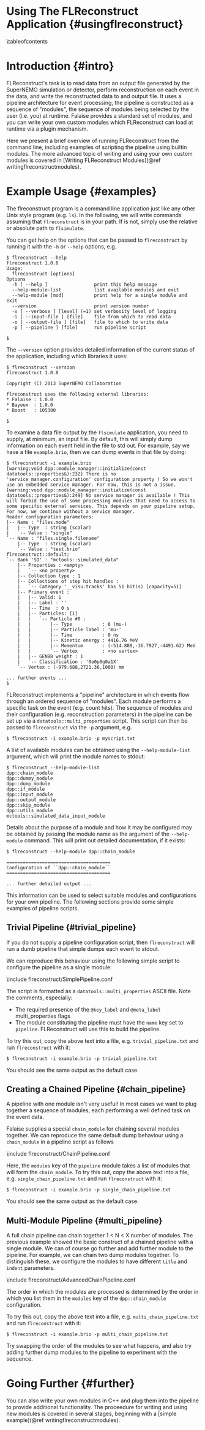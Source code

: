 Using The FLReconstruct Application {#usingflreconstruct}
===================================

\tableofcontents

Introduction {#intro}
============
FLReconstruct's task is to read data from an output file generated by
the SuperNEMO simulation or detector, perform reconstruction on each event
in the data, and write the reconstructed data to and output file.
It uses a pipeline architecture for event processing, the pipeline
is constructed as a sequence of "modules", the sequence of modules being
selected by the user (i.e. you) at runtime. Falaise provides a standard
set of modules, and you can write your own custom modules which
FLReconstruct can load at runtime via a plugin mechanism.

Here we present a brief overview of running FLReconstruct from the
command line, including examples of scripting the pipeline using builtin
modules. The more advanced topic of writing and using your own custom
modules is covered in [Writing FLReconstruct Modules](@ref  writingflreconstructmodules).

Example Usage {#examples}
=============
The flreconstruct program is a command line application just like any
other Unix style program (e.g. `ls`). In the following, we will
write commands assuming that `flreconstruct` is in your path. If is not,
simply use the relative or absolute path to `flsimulate`.

You can get help on the
options that can be passed to `flreconstruct` by running it with the `-h`
or `--help` options, e.g.

~~~~~
$ flreconstruct --help
flreconstruct 1.0.0
Usage:
  flreconstruct [options]
Options
  -h [ --help ]                 print this help message
  --help-module-list            list available modules and exit
  --help-module [mod]           print help for a single module and exit
  --version                     print version number
  -v [ --verbose ] [level] (=1) set verbosity level of logging
  -i [ --input-file ] [file]    file from which to read data
  -o [ --output-file ] [file]   file to which to write data
  -p [ --pipeline ] [file]      run pipeline script

$
~~~~~

The `--version` option provides detailed information of the current
status of the application, including which libraries it uses:

~~~~~
$ flreconstruct --version
flreconstruct 1.0.0

Copyright (C) 2013 SuperNEMO Collaboration

flreconstruct uses the following external libraries:
* Falaise : 1.0.0
* Bayeux  : 1.0.0
* Boost   : 105300

$
~~~~~

To examine a data file output by the `flsimulate` application, you
need to supply, at minimum, an input file. By default, this will simply
dump information on each event held in
the file to std out. For example, say we have a file `example.brio`, then
we can dump events in that file by doing:

~~~~~
$ flreconstruct -i example.brio
[warning:void dpp::module_manager::initialize(const datatools::properties&):232] There is no 'service_manager.configuration' configuration property ! So we won't use an embedded service manager. For now, this is not a issue.
[warning:void dpp::module_manager::initialize(const datatools::properties&):249] No service manager is available ! This will forbid the use of some processing modules that need to access to some specific external services. This depends on your pipeline setup. For now, we continue without a service manager.
Reader configuration parameters:
|-- Name : "files.mode"
|   |-- Type  : string (scalar)
|   `-- Value : "single"
`-- Name : "files.single.filename"
    |-- Type  : string (scalar)
    `-- Value : "test.brio"
flreconstruct::default:
`-- Bank 'SD' : "mctools::simulated_data"
    |-- Properties : <empty>
    |   `-- <no property>
    |-- Collection type : 1
    |-- Collections of step hit handles :
    |   `-- Category '__visu.tracks' has 51 hit(s) [capacity=51]
    |-- Primary event :
    |   |-- Valid: 1
    |   |-- Label : ''
    |   |-- Time  : 0 s
    |   |-- Particles: [1]
    |   |   `-- Particle #0 :
    |   |       |-- Type           : 6 (mu-)
    |   |       |-- Particle label : 'mu-'
    |   |       |-- Time           : 0 ns
    |   |       |-- Kinetic energy : 4416.76 MeV
    |   |       |-- Momentum       : (-514.889,-36.7927,-4491.62) MeV
    |   |       `-- Vertex         : <no vertex>
    |   |-- GENBB weight : 1
    |   `-- Classification : '0e0p0g0a1X'
    `-- Vertex : (-979.688,2721.36,1000) mm

... further events ...
$
~~~~~

FLReconstruct implements a "pipeline" architecture in which events flow
through an ordered sequence of "modules". Each module performs a specific
task on the event (e.g. count hits). The sequence of modules and their
configuration (e.g. reconstruction parameters) in the pipeline can be set
up via a `datatools::multi_properties` script. This script can then be
passed to `flreconstruct` via the `-p` argument, e.g.

~~~~~
$ flreconstruct -i example.brio -p myscript.txt
~~~~~

A list of available modules can be obtained using the `--help-module-list`
argument, which will print the module names to stdout:

~~~~~
$ flreconstruct --help-module-list
dpp::chain_module
dpp::dummy_module
dpp::dump_module
dpp::if_module
dpp::input_module
dpp::output_module
dpp::skip_module
dpp::utils_module
mctools::simulated_data_input_module
~~~~~

Details about the purpose of a module and how it may be configured may
be obtained by passing the module name as the argument of the `--help-module` command. This will print out detailed documentation, if it exists:

~~~~~
$ flreconstruct --help-module dpp::chain_module

======================================
Configuration of ``dpp::chain_module``
======================================

... further detailed output ...
~~~~~

This information can be used to select suitable modules and configurations
for your own pipeline. The following sections provide some simple examples
of pipeline scripts.


Trivial Pipeline {#trivial_pipeline}
----------------
If you do not supply a pipeline configuration script, then `flreconstruct`
will run a dumb pipeline that simple dumps each event to stdout.

We can reproduce this behaviour using the following simple script to
configure the pipeline as a single module:

\include flreconstruct/SimplePipeline.conf

The script is formatted as a `datatools::multi_properties` ASCII
file. Note the comments, especially:

* The required presence of the `@key_label` and `@meta_label` multi_properties flags
* The module constituting the pipeline must have the `name` key set to `pipeline`. FLReconstruct will use this to build the pipeline.

To try this out, copy the above text into a file, e.g.
`trivial_pipeline.txt` and run `flreconstruct` with it:

~~~~~
$ flreconstruct -i example.brio -p trivial_pipeline.txt
~~~~~

You should see the same output as the default case.

Creating a Chained Pipeline {#chain_pipeline}
---------------------------
A pipeline with one module isn't very useful! In most cases we want to
plug together a sequence of modules, each performing a well defined
task on the event data.

Falaise supplies a special `chain_module` for chaining several modules
together. We can reproduce the same default dump behaviour using a
`chain_module` in a pipeline script as follows

\include flreconstruct/ChainPipeline.conf

Here, the `modules` key of the `pipeline` module takes a list of
modules that will form the `chain_module`.
To try this out, copy the above text into a file, e.g.
`single_chain_pipeline.txt` and run `flreconstruct` with it:

~~~~~
$ flreconstruct -i example.brio -p single_chain_pipeline.txt
~~~~~

You should see the same output as the default case.

Multi-Module Pipeline {#multi_pipeline}
---------------------
A full chain pipeline can chain together 1 < N < X number of modules.
The previous example showed the basic construct of a chained pipeline
with a single module. We can of course go further and add further module
to the pipeline. For example, we can chain two dump modules together.
To distinguish these, we configure the modules to have different `title` and `indent` parameters.

\include flreconstruct/AdvancedChainPipeline.conf

The order in which the modules are processed is determined by the
order in which you list them in the `modules` key of the `dpp::chain_module`
configuration.

To try this out, copy the above text into a file, e.g.
`multi_chain_pipeline.txt` and run `flreconstruct` with it:

~~~~~
$ flreconstruct -i example.brio -p multi_chain_pipeline.txt
~~~~~

Try swapping the order of the modules to see what happens, and also try
adding further dump modules to the pipeline to experiment with the
sequence.


Going Further {#further}
=============
You can also write your own modules in C++ and plug them into the pipeline
to provide additional functionality. The proceedure for writing and
using new modules is covered in several stages, beginning with a [simple example](@ref writingflreconstructmodules).


